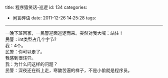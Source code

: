 title: 程序猿笑话-巡逻
id: 134
categories:
  - 闲言碎语
date: 2011-12-26 14:25:28
tags:
---

一晚下班回家，一民警迎面巡逻而来。突然对我大喊：站住！ 
</br>民警：int类型占几个字节? 
</br>我：4个。 
</br>民警：你可以走了。 
</br>我感到很诧异。 
</br>我：为什么问这样的问题？ 
</br>民警：深夜还在街上走，寒酸苦逼的样子，不是小偷就是程序员。